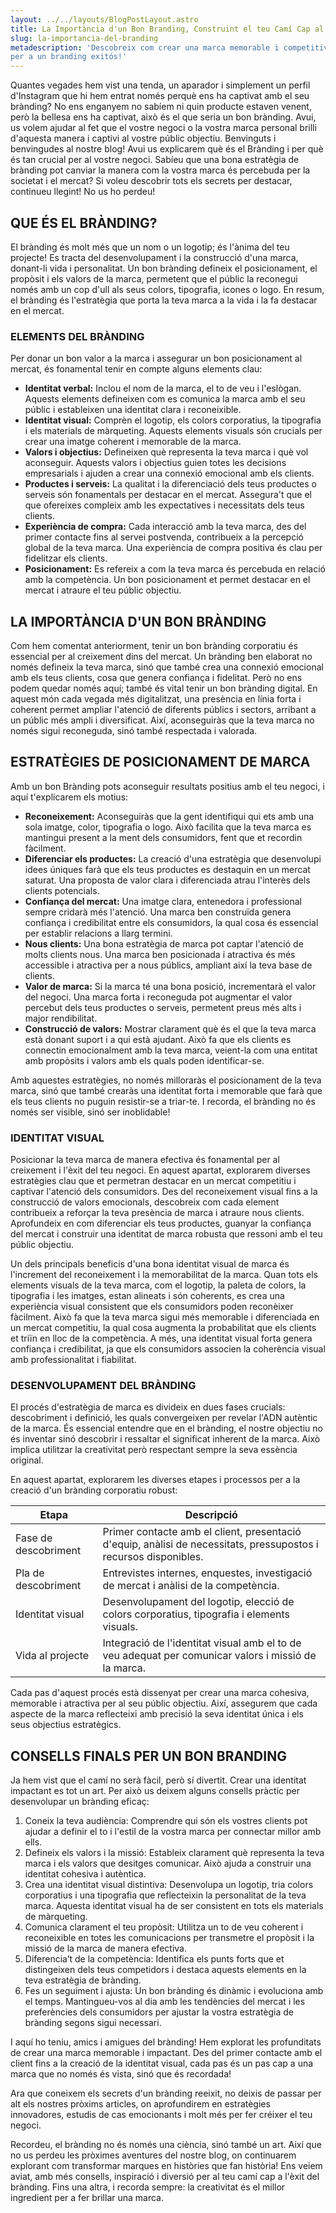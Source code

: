 ```yaml
---
layout: ../../layouts/BlogPostLayout.astro
title: La Importància d'un Bon Branding, Construint el teu Camí Cap al Èxit
slug: la-importancia-del-branding
metadescription: 'Descobreix com crear una marca memorable i competitiva amb estratègies de branding efectives. Consells pràctics i exemples per destacar en el teu mercat. No et perdis els secrets
per a un branding exitós!'
---
```


Quantes vegades hem vist una tenda, un aparador i simplement un perfil d'Instagram que hi
hem entrat només perquè ens ha captivat amb el seu brànding? No ens enganyem no sabíem
ni quin producte estaven venent, però la bellesa ens ha captivat, això és el que seria un bon
brànding.
Avui, us volem ajudar al fet que el vostre negoci o la vostra marca personal brilli d'aquesta
manera i captivi al vostre públic objectiu.
Benvinguts i benvingudes al nostre blog! Avui us explicarem què és el Brànding i per què és tan
crucial per al vostre negoci. Sabíeu que una bona estratègia de brànding pot canviar la manera
com la vostra marca és percebuda per la societat i el mercat? Si voleu descobrir tots els secrets
per destacar, continueu llegint! No us ho perdeu!

## QUE ÉS EL BRÀNDING?

El brànding és molt més que un nom o un logotip; és l'ànima del teu projecte! Es tracta del
desenvolupament i la construcció d'una marca, donant-li vida i personalitat. Un bon brànding
defineix el posicionament, el propòsit i els valors de la marca, permetent que el públic la
reconegui només amb un cop d'ull als seus colors, tipografia, icones o logo. En resum, el
brànding és l'estratègia que porta la teva marca a la vida i la fa destacar en el mercat.

### ELEMENTS DEL BRÀNDING

Per donar un bon valor a la marca i assegurar un bon posicionament al mercat, és fonamental
tenir en compte alguns elements clau:

- **Identitat verbal:** Inclou el nom de la marca, el to de veu i l'eslògan. Aquests elements
  defineixen com es comunica la marca amb el seu públic i estableixen una identitat clara i
  reconeixible.
- **Identitat visual:** Comprèn el logotip, els colors corporatius, la tipografia i els materials
  de màrqueting. Aquests elements visuals són crucials per crear una imatge coherent i
  memorable de la marca.
- **Valors i objectius:** Defineixen què representa la teva marca i què vol aconseguir.
  Aquests valors i objectius guien totes les decisions empresarials i ajuden a crear una
  connexió emocional amb els clients.
- **Productes i serveis:** La qualitat i la diferenciació dels teus productes o serveis són
  fonamentals per destacar en el mercat. Assegura't que el que ofereixes compleix amb
  les expectatives i necessitats dels teus clients.
- **Experiència de compra:** Cada interacció amb la teva marca, des del primer contacte
  fins al servei postvenda, contribueix a la percepció global de la teva marca. Una
  experiència de compra positiva és clau per fidelitzar els clients.
- **Posicionament:** Es refereix a com la teva marca és percebuda en relació amb la
  competència. Un bon posicionament et permet destacar en el mercat i atraure el teu
  públic objectiu.

## LA IMPORTÀNCIA D'UN BON BRÀNDING

Com hem comentat anteriorment, tenir un bon brànding corporatiu és essencial per al
creixement dins del mercat. Un brànding ben elaborat no només defineix la teva marca, sinó
que també crea una connexió emocional amb els teus clients, cosa que genera confiança i
fidelitat. Però no ens podem quedar només aquí; també és vital tenir un bon brànding digital. En
aquest món cada vegada més digitalitzat, una presència en línia forta i coherent permet ampliar
l'atenció de diferents públics i sectors, arribant a un públic més ampli i diversificat. Així,
aconseguiràs que la teva marca no només sigui reconeguda, sinó també respectada i valorada.

## ESTRATÈGIES DE POSICIONAMENT DE MARCA

Amb un bon Brànding pots aconseguir resultats positius amb el teu negoci, i aquí t'explicarem
els motius:

- **Reconeixement:** Aconseguiràs que la gent identifiqui qui ets amb una sola imatge,
  color, tipografia o logo. Això facilita que la teva marca es mantingui present a la ment
  dels consumidors, fent que et recordin fàcilment.
- **Diferenciar els productes:** La creació d'una estratègia que desenvolupi idees úniques
  farà que els teus productes es destaquin en un mercat saturat. Una proposta de valor
  clara i diferenciada atrau l'interès dels clients potencials.
- **Confiança del mercat:** Una imatge clara, entenedora i professional sempre cridarà més
  l'atenció. Una marca ben construïda genera confiança i credibilitat entre els
  consumidors, la qual cosa és essencial per establir relacions a llarg termini.
- **Nous clients:** Una bona estratègia de marca pot captar l'atenció de molts clients nous.
  Una marca ben posicionada i atractiva és més accessible i atractiva per a nous públics,
  ampliant així la teva base de clients.
- **Valor de marca:** Si la marca té una bona posició, incrementarà el valor del negoci. Una
  marca forta i reconeguda pot augmentar el valor percebut dels teus productes o serveis,
  permetent preus més alts i major rendibilitat.
- **Construcció de valors:** Mostrar clarament què és el que la teva marca està donant
  suport i a qui està ajudant. Això fa que els clients es connectin emocionalment amb la
  teva marca, veient-la com una entitat amb propòsits i valors amb els quals poden
  identificar-se.

Amb aquestes estratègies, no només milloraràs el posicionament de la teva marca, sinó que
també crearàs una identitat forta i memorable que farà que els teus clients no puguin resistir-se
a triar-te. I recorda, el brànding no és només ser visible, sinó ser inoblidable!

### IDENTITAT VISUAL

Posicionar la teva marca de manera efectiva és fonamental per al creixement i l'èxit del teu
negoci. En aquest apartat, explorarem diverses estratègies clau que et permetran destacar en
un mercat competitiu i captivar l'atenció dels consumidors. Des del reconeixement visual fins a
la construcció de valors emocionals, descobreix com cada element contribueix a reforçar la teva
presència de marca i atraure nous clients. Aprofundeix en com diferenciar els teus productes,
guanyar la confiança del mercat i construir una identitat de marca robusta que ressoni amb el
teu públic objectiu.

Un dels principals beneficis d'una bona identitat visual de marca és l'increment del
reconeixement i la memorabilitat de la marca. Quan tots els elements visuals de la teva
marca, com el logotip, la paleta de colors, la tipografia i les imatges, estan alineats i són
coherents, es crea una experiència visual consistent que els consumidors poden reconèixer
fàcilment. Això fa que la teva marca sigui més memorable i diferenciada en un mercat
competitiu, la qual cosa augmenta la probabilitat que els clients et triïn en lloc de la
competència. A més, una identitat visual forta genera confiança i credibilitat, ja que els
consumidors associen la coherència visual amb professionalitat i fiabilitat.

### DESENVOLUPAMENT DEL BRÀNDING

El procés d'estratègia de marca es divideix en dues fases crucials: descobriment i definició, les
quals convergeixen per revelar l'ADN autèntic de la marca. És essencial entendre que en el
brànding, el nostre objectiu no és inventar sinó descobrir i ressaltar el significat inherent de la
marca. Això implica utilitzar la creativitat però respectant sempre la seva essència original.

En aquest apartat, explorarem les diverses etapes i processos per a la creació d'un brànding
corporatiu robust:

| Etapa                | Descripció                                                                                                       |
| -------------------- | ---------------------------------------------------------------------------------------------------------------- |
| Fase de descobriment | Primer contacte amb el client, presentació d'equip, anàlisi de necessitats, pressupostos i recursos disponibles. |
| Pla de descobriment  | Entrevistes internes, enquestes, investigació de mercat i anàlisi de la competència.                             |
| Identitat visual     | Desenvolupament del logotip, elecció de colors corporatius, tipografia i elements visuals.                       |
| Vida al projecte     | Integració de l'identitat visual amb el to de veu adequat per comunicar valors i missió de la marca.             |

Cada pas d'aquest procés està dissenyat per crear una marca cohesiva, memorable i atractiva
per al seu públic objectiu. Així, assegurem que cada aspecte de la marca reflecteixi amb
precisió la seva identitat única i els seus objectius estratègics.

## CONSELLS FINALS PER UN BON BRANDING

Ja hem vist que el camí no serà fàcil, però sí divertit. Crear una identitat impactant es tot un art.
Per això us deixem alguns consells pràctic per desenvolupar un brànding eficaç:

1. Coneix la teva audiència: Comprendre qui són els vostres clients pot ajudar a definir el
   to i l'estil de la vostra marca per connectar millor amb ells.
2. Defineix els valors i la missió: Estableix clarament què representa la teva marca i els
   valors que desitges comunicar. Això ajuda a construir una identitat cohesiva i autèntica.
3. Crea una identitat visual distintiva: Desenvolupa un logotip, tria colors corporatius i
   una tipografia que reflecteixin la personalitat de la teva marca. Aquesta identitat visual
   ha de ser consistent en tots els materials de màrqueting.
4. Comunica clarament el teu propòsit: Utilitza un to de veu coherent i reconeixible en
   totes les comunicacions per transmetre el propòsit i la missió de la marca de manera
   efectiva.
5. Diferencia’t de la competència: Identifica els punts forts que et distingeixen dels teus
   competidors i destaca aquests elements en la teva estratègia de brànding.
6. Fes un seguiment i ajusta: Un bon brànding és dinàmic i evoluciona amb el temps.
   Mantingueu-vos al dia amb les tendències del mercat i les preferències dels
   consumidors per ajustar la vostra estratègia de brànding segons sigui necessari.

I aquí ho teniu, amics i amigues del brànding! Hem explorat les profunditats de crear una marca
memorable i impactant. Des del primer contacte amb el client fins a la creació de la identitat
visual, cada pas és un pas cap a una marca que no només és vista, sinó que és recordada!

Ara que coneixem els secrets d'un brànding reeixit, no deixis de passar per alt els nostres
pròxims articles, on aprofundirem en estratègies innovadores, estudis de cas emocionants i
molt més per fer créixer el teu negoci.

Recordeu, el brànding no és només una ciència, sinó també un art. Així que no us perdeu les
pròximes aventures del nostre blog, on continuarem explorant com transformar marques en
històries que fan història!
Ens veiem aviat, amb més consells, inspiració i diversió per al teu camí cap a l'èxit del brànding.
Fins una altra, i recorda sempre: la creativitat és el millor ingredient per a fer brillar una marca.
